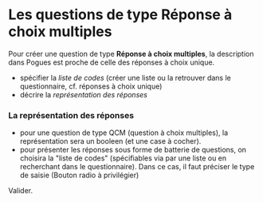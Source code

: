 # Les questions de type Réponse à choix multiples

Pour créer une question de type **Réponse à choix multiples**, la description dans Pogues est proche de celle des réponses à choix unique. 

- spécifier la _liste de codes_ (créer une liste ou la retrouver dans le questionnaire, cf. réponses à choix unique)
- décrire la _représentation des réponses_

### La représentation des réponses
  - pour une question de type QCM (question à choix multiples), la représentation sera un booleen (et une case à cocher).
  - pour présenter les réponses sous forme de batterie de questions, on choisira la "liste de codes" (spécifiables via par une liste ou en recherchant dans le questionnaire). Dans ce cas, il faut préciser le type de saisie (Bouton radio à privilégier)


Valider.
